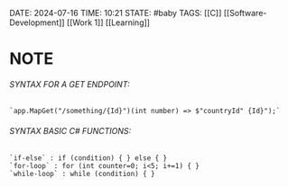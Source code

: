 DATE: 2024-07-16
TIME: 10:21
STATE: #baby 
TAGS: [[C]] [[Software-Development]] [[Work 1]] [[Learning]]
# NOTE

###### SYNTAX FOR A GET ENDPOINT: 
	`app.MapGet("/something/{Id}")(int number) => $"countryId" {Id}");`

###### SYNTAX BASIC C# FUNCTIONS: 
	`if-else` : if (condition) { } else { }
	`for-loop` : for (int counter=0; i<5; i+=1) { }
	`while-loop` : while (condition) { }

